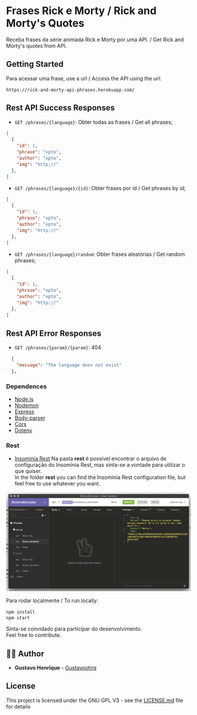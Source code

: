 # Frases Rick e Morty / Rick and Morty's Quotes

Receba frases da série animada Rick e Morty por uma API. / Get Rick and Morty's quotes from API.

## Getting Started

Para acessar uma frase, use a url / Access the API using the url:</br>

```
https://rick-and-morty-api-phrases.herokuapp.com/
```

## Rest API Success Responses

- `GET /phrases/{language}`: Obter todas as frases / Get all phrases;
```json
[
  {
    "id": 1,
    "phrase": "xpto",
    "author": "xpto",
    "img": "http://"
  },
]
```

- `GET /phrases/{language}/{id}`: Obter frases por id / Get phrases by id;
```json
[
  {
    "id": 1,
    "phrase": "xpto",
    "author": "xpto",
    "img": "http://"
  },
]
```

- `GET /phrases/{language}/random`: Obter frases aleatórias / Get random phrases;
```json
[
  {
    "id": 1,
    "phrase": "xpto",
    "author": "xpto",
    "img": "http://"
  },
]
```

## Rest API Error Responses

- `GET /phrases/{param}/{param}`: 404
```json
  {
    "message": "The language does not exist"
  },
```

### Dependences
-   [Node.js](https://nodejs.org/en/)
-   [Nodemon](https://nodemon.io/)
-   [Express](https://expressjs.com/)
-   [Body-parser](https://www.npmjs.com/package/body-parser)
-   [Cors](https://www.npmjs.com/package/cors)
-   [Dotenv](https://www.npmjs.com/package/dotenv)

### Rest
-   [Insominia Rest](https://insomnia.rest/download/)
Na pasta **rest** é possível encontrar o arquivo de configuração do Insominia Rest, mas sinta-se a vontade para utilizar o que quiser. <br> In the folder **rest** you can find the Insominia Rest configuration file, but feel free to use whatever you want.

[![](screens/rest_insomnia.png)](screens/rest_insomnia.png)


Para rodar localmente / To run locally:</br>

```
npm install
npm start
```

Sinta-se convidado para participar do desenvolvimento.</br>
Feel free to contribute.

## 🙋‍♂️ Author

* **Gustavo Henrique** - [Gustavoohrq](https://github.com/Gustavoohrq)

## License

This project is licensed under the GNU GPL V3 - see the [LICENSE.md](LICENSE.md) file for details


